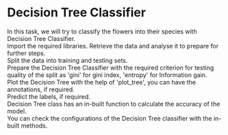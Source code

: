 # Decision Tree Classifier
In this task, we will try to classify the flowers into their species with Decision Tree Classifier.<br>
Import the required libraries. Retrieve the data and analyse it to prepare for further steps.<br>
Split the data into training and testing sets.<br>
Prepare the Decision Tree Classifier with the required criterion for testing quality of the split as 'gini' for gini index, 'entropy' for Information gain.<br>
Plot the Decision Tree with the help of 'plot_tree', you can have the annotations, if required.<br>
Predict the labels, if required.<br>
Decision Tree class has an in-built function to calculate the accuracy of the model.<br>
You can check the configurations of the Decision Tree classifier with the in-built methods.

